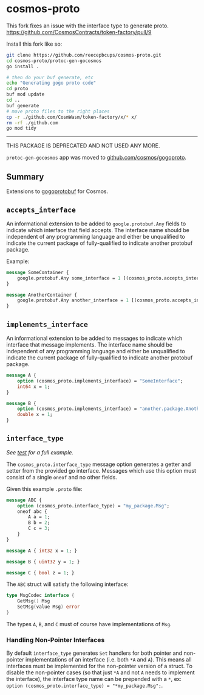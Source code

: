 # cosmos-proto

This fork fixes an issue with the interface type to generate proto.
<https://github.com/CosmosContracts/token-factory/pull/9>

Install this fork like so:

```bash
git clone https://github.com/reecepbcups/cosmos-proto.git
cd cosmos-proto/protoc-gen-gocosmos
go install .

# then do your buf generate, etc
echo "Generating gogo proto code"
cd proto
buf mod update
cd ..
buf generate
# move proto files to the right places
cp -r ./github.com/CosmWasm/token-factory/x/* x/
rm -rf ./github.com
go mod tidy 

```

---



THIS PACKAGE IS DEPRECATED AND NOT USED ANY MORE.

`protoc-gen-gocosmos` app was moved to [github.com/cosmos/gogoproto](https://github.com/cosmos/gogoproto).


## Summary

Extensions to [gogoprotobuf](https://github.com/gogo/protobuf) for Cosmos.

## `accepts_interface`

An informational extension to be added to `google.protobuf.Any` fields to indicate
which interface that field accepts. The interface name should be independent of
any programming language and either be unqualified to indicate the current package
of fully-qualified to indicate another protobuf package.

Example:

```proto
message SomeContainer {
    google.protobuf.Any some_interface = 1 [(cosmos_proto.accepts_interface) = "SomeInterface"];
}

message AnotherContainer {
    google.protobuf.Any another_interface = 1 [(cosmos_proto.accepts_interface) = "another.package.AnotherInterface"];
}
```

## `implements_interface`

An informational extension to be added to messages to indicate which interface
that message implements. The interface name should be independent of
any programming language and either be unqualified to indicate the current package
of fully-qualified to indicate another protobuf package.

```proto
message A {
    option (cosmos_proto.implements_interface) = "SomeInterface";
    int64 x = 1;
}

message B {
    option (cosmos_proto.implements_interface) = "another.package.AnotherInterface";
    double x = 1;
}
```

## `interface_type`

*See [test](test/) for a full example.*

The `cosmos_proto.interface_type` message option generates a getter and
setter from the provided go interface. Messages which use this option must
consist of a single `oneof` and no other fields.

Given this example `.proto` file:

```proto
message ABC {
    option (cosmos_proto.interface_type) = "my_package.Msg";
    oneof abc {
        A a = 1;
        B b = 2;
        C c = 3;
    }
}

message A { int32 x = 1; }

message B { uint32 y = 1; }

message C { bool z = 1; }
```

The `ABC` struct will satisfy the following interface:
```go
type MsgCodec interface {
    GetMsg() Msg
    SetMsg(value Msg) error
}
```

The types `A`, `B`, and `C` must of course have implementations of `Msg`.

### Handling Non-Pointer Interfaces

By default `interface_type` generates `Set` handlers for both pointer and non-pointer
implementations of an interface (i.e. both `*A` and `A`). This means all interfaces
must be implemented for the non-pointer version of a struct. To disable the non-pointer
cases (so that just `*A` and not `A` needs to implement the interface), the interface
type name can be prepended with a `*`, ex: `option (cosmos_proto.interface_type) = "*my_package.Msg";`.


